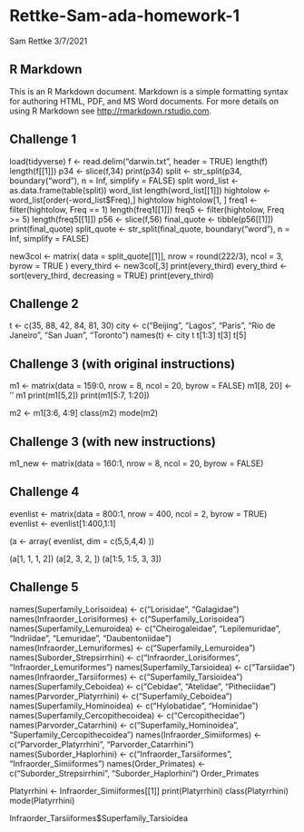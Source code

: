 Rettke-Sam-ada-homework-1
================
Sam Rettke
3/7/2021

## R Markdown

This is an R Markdown document. Markdown is a simple formatting syntax
for authoring HTML, PDF, and MS Word documents. For more details on
using R Markdown see <http://rmarkdown.rstudio.com>.

## Challenge 1

load(tidyverse) f &lt;- read.delim(“darwin.txt”, header = TRUE)
length(f) length(f\[\[1\]\]) p34 &lt;- slice(f,34) print(p34) split
&lt;- str\_split(p34, boundary(“word”), n = Inf, simplify = FALSE) split
word\_list &lt;- as.data.frame(table(split)) word\_list
length(word\_list\[\[1\]\]) hightolow &lt;-
word\_list\[order(-word\_list$Freq),\] hightolow hightolow\[1, \] freq1
&lt;- filter(hightolow, Freq == 1) length(freq1\[\[1\]\]) freq5 &lt;-
filter(hightolow, Freq &gt;= 5) length(freq5\[\[1\]\]) p56 &lt;-
slice(f,56) final\_quote &lt;- tibble(p56\[\[1\]\]) print(final\_quote)
split\_quote &lt;- str\_split(final\_quote, boundary(“word”), n = Inf,
simplify = FALSE)

new3col &lt;- matrix( data = split\_quote\[\[1\]\], nrow = round(222/3),
ncol = 3, byrow = TRUE ) every\_third &lt;- new3col\[,3\]
print(every\_third) every\_third &lt;- sort(every\_third, decreasing =
TRUE) print(every\_third)

## Challenge 2

t &lt;- c(35, 88, 42, 84, 81, 30) city &lt;- c(“Beijing”, “Lagos”,
“Paris”, “Rio de Janeiro”, “San Juan”, “Toronto”) names(t) &lt;- city t
t\[1:3\] t\[3\] t\[5\]

## Challenge 3 (with original instructions)

m1 &lt;- matrix(data = 159:0, nrow = 8, ncol = 20, byrow = FALSE) m1\[8,
20\] &lt;- ’’ m1 print(m1\[5,2\]) print(m1\[5:7, 1:20\])

m2 &lt;- m1\[3:6, 4:9\] class(m2) mode(m2)

## Challenge 3 (with new instructions)

m1\_new &lt;- matrix(data = 160:1, nrow = 8, ncol = 20, byrow = FALSE)

## Challenge 4

evenlist &lt;- matrix(data = 800:1, nrow = 400, ncol = 2, byrow = TRUE)
evenlist &lt;- evenlist\[1:400,1:1\]

(a &lt;- array( evenlist, dim = c(5,5,4,4) ))

(a\[1, 1, 1, 2\]) (a\[2, 3, 2, \]) (a\[1:5, 1:5, 3, 3\])

## Challenge 5

names(Superfamily\_Lorisoidea) &lt;- c(“Lorisidae”, “Galagidae”)
names(Infraorder\_Lorisiformes) &lt;- c(“Superfamily\_Lorisoidea”)
names(Superfamily\_Lemuroidea) &lt;- c(“Cheirogaleidae”,
“Lepilemuridae”, “Indriidae”, “Lemuridae”, “Daubentoniidae”)
names(Infraorder\_Lemuriformes) &lt;- c(“Superfamily\_Lemuroidea”)
names(Suborder\_Strepsirrhini) &lt;- c(“Infraorder\_Lorisiformes”,
“Infraorder\_Lemuriformes”) names(Superfamily\_Tarsioidea) &lt;-
c(“Tarsiidae”) names(Infraorder\_Tarsiiformes) &lt;-
c(“Superfamily\_Tarsioidea”) names(Superfamily\_Ceboidea) &lt;-
c(“Cebidae”, “Atelidae”, “Pitheciidae”) names(Parvorder\_Platyrrhini)
&lt;- c(“Superfamily\_Ceboidea”) names(Superfamily\_Hominoidea) &lt;-
c(“Hylobatidae”, “Hominidae”) names(Superfamily\_Cercopithecoidea) &lt;-
c(“Cercopithecidae”) names(Parvorder\_Catarrhini) &lt;-
c(“Superfamily\_Hominoidea”, “Superfamily\_Cercopithecoidea”)
names(Infraorder\_Simiiformes) &lt;- c(“Parvorder\_Platyrrhini”,
“Parvorder\_Catarrhini”) names(Suborder\_Haplorhini) &lt;-
c(“Infraorder\_Tarsiiformes”, “Infraorder\_Simiiformes”)
names(Order\_Primates) &lt;- c(“Suborder\_Strepsirrhini”,
“Suborder\_Haplorhini”) Order\_Primates

Platyrrhini &lt;- Infraorder\_Simiiformes\[\[1\]\] print(Platyrrhini)
class(Platyrrhini) mode(Platyrrhini)

Infraorder\_Tarsiiformes$Superfamily\_Tarsioidea
